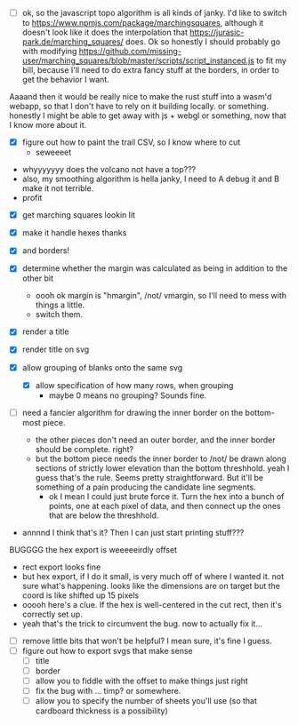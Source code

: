 

- [ ] ok, so the javascript topo algorithm is all kinds of janky. I'd like to switch to https://www.npmjs.com/package/marchingsquares, although it doesn't look like it does the interpolation that https://jurasic-park.de/marching_squares/ does. Ok so honestly I should probably go with modifying https://github.com/missing-user/marching_squares/blob/master/scripts/script_instanced.js to fit my bill, because I'll need to do extra fancy stuff at the borders, in order to get the behavior I want.



Aaaand then it would be really nice to make the rust stuff into a wasm'd webapp, so that I don't have to rely on it building locally. or something. honestly I might be able to get away with js + webgl or something, now that I know more about it.


- [x] figure out how to paint the trail CSV, so I know where to cut
	- seweeeet
- whyyyyyyy does the volcano not have a top???
- also, my smoothing algorithm is hella janky, I need to A debug it and B make it not terrible.
- profit


- [x] get marching squares lookin lit
- [x] make it handle hexes thanks
- [x] and borders!
- [x] determine whether the margin was calculated as being in addition to the other bit
	- oooh ok margin is "hmargin", /not/ vmargin, so I'll need to mess with things a little.
	- switch them.
- [x] render a title





- [x] render title on svg
- [x] allow grouping of blanks onto the same svg
	- [x] allow specification of how many rows, when grouping
		- maybe 0 means no grouping? Sounds fine.

- [ ] need a fancier algorithm for drawing the inner border on the bottom-most piece.
	- the other pieces don't need an outer border, and the inner border should be complete. right?
	- but the bottom piece needs the inner border to /not/ be drawn along sections of strictly lower elevation than the bottom threshhold. yeah I guess that's the rule. Seems pretty straightforward. But it'll be something of a pain producing the candidate line segments.
		- ok I mean I could just brute force it. Turn the hex into a bunch of points, one at each pixel of data,
			and then connect up the ones that are below the threshhold.

- annnnd I think that's it? Then I can just start printing stuff???




BUGGGG the hex export is weeeeeirdly offset
- rect export looks fine
- but hex export, if I do it small, is very much off of where I wanted it. not sure what's happening.
	looks like the dimensions are on target
	but the coord is like shifted up 15 pixels
- ooooh here's a clue. If the hex is well-centered in the cut rect, then it's correctly set up.
- yeah that's the trick to circumvent the bug.
	now to actually fix it...



- [ ] remove little bits that won't be helpful? I mean sure, it's fine I guess.
- [ ] figure out how to export svgs that make sense
	- [ ] title
	- [ ] border
	- [ ] allow you to fiddle with the offset to make things just right
	- [ ] fix the bug with ... timp? or somewhere.
	- [ ] allow you to specify the number of sheets you'll use (so that cardboard thickness is a possibility)
